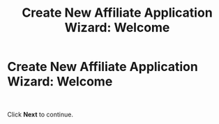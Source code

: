 ﻿---
title: 'Create New Affiliate Application Wizard: Welcome'
TOCTitle: 'Create New Affiliate Application Wizard: Welcome'
ms:assetid: ebdfabe2-8191-4d12-9293-3f631d79259e
ms:mtpsurl: https://msdn.microsoft.com/library/Bb743783(v=BTS.80)
ms:contentKeyID: 51533186
ms.date: 08/30/2017
mtps_version: v=BTS.80
f1_keywords:
- bts10.esso.newapp.wizard.welcome
---

# Create New Affiliate Application Wizard: Welcome

 

Click **Next** to continue.

